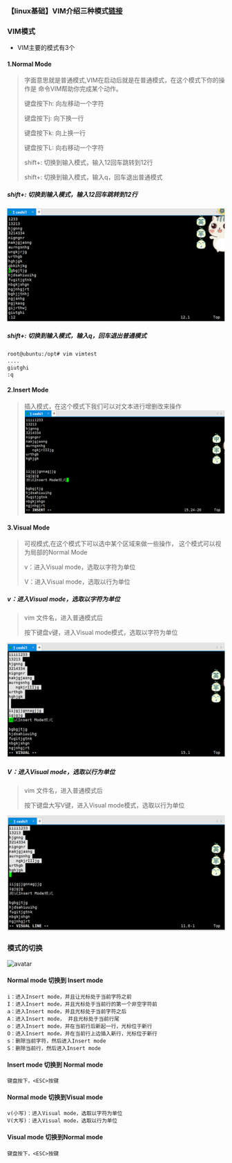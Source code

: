 ### 【linux基础】VIM介绍三种模式[链接](https://www.jianshu.com/p/4835b2d1234e)

### VIM模式

* VIM主要的模式有3个

#### 1.Normal Mode
> 字面意思就是普通模式,VIM在启动后就是在普通模式，在这个模式下你的操作是
> 命令VIM帮助你完成某个动作。
>
> 键盘按下h: 向左移动一个字符
>
> 键盘按下j: 向下换一行
>
> 键盘按下k: 向上换一行
>
> 键盘按下L: 向右移动一个字符
>
> shift+: 切换到输入模式，输入12回车跳转到12行
>
> shift+: 切换到输入模式，输入q，回车退出普通模式

##### shift+: 切换到输入模式，输入12回车跳转到12行
![avatar](./src/10.png)

##### shift+: 切换到输入模式，输入q，回车退出普通模式
```shell script
root@ubuntu:/opt# vim vimtest
....
giutghi
:q
```

#### 2.Insert Mode
> 插入模式，在这个模式下我们可以对文本进行增删改来操作
![avatar](./src/11.png)

#### 3.Visual Mode
> 可视模式,在这个模式下可以选中某个区域来做一些操作，
> 这个模式可以视为局部的Normal Mode
>
> v：进入Visual mode，选取以字符为单位
>
> V：进入Visual mode，选取以行为单位

##### v：进入Visual mode，选取以字符为单位
> vim 文件名，进入普通模式后
>
> 按下键盘v键，进入Visual mode模式，选取以字符为单位

![avatar](./src/12.png)

##### V：进入Visual mode，选取以行为单位
> vim 文件名，进入普通模式后
>
> 按下键盘大写V键，进入Visual mode模式，选取以行为单位

![avatar](./src/13.png)


### 模式的切换
![avatar](https://upload-images.jianshu.io/upload_images/7342323-f20ee641eb3c4c33.png)

#### Normal mode 切换到 Insert mode
```shell script
i：进入Insert mode，并且让光标处于当前字符之前
I：进入Insert mode，并且光标处于当前行的第一个非空字符前
a：进入Insert mode，并且光标处于当前字符之后
A：进入Insert mode， 并且光标处于当前行尾
o：进入Insert mode，并在当前行后新起一行，光标位于新行
O：进入Insert mode，并在当前行上边插入新行，光标位于新行
s：删除当前字符，然后进入Insert mode
S：删除当前行，然后进入Insert mode
```

#### Insert mode 切换到 Normal mode
```shell script
键盘按下，<ESC>按键
```

#### Normal mode 切换到Visual mode
```shell script
v(小写)：进入Visual mode，选取以字符为单位
V(大写)：进入Visual mode，选取以行为单位
```

#### Visual mode 切换到Normal mode
```shell script
键盘按下，<ESC>按键
```